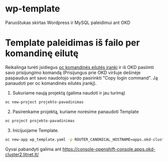 # wp-template
Paruoštukas skirtas Wordpress ir MySQL paleidimui ant OKD

# Template paleidimas iš failo per komandinę eilutę
Reikalinga turėti įsidiegus [oc komandinės eilutės įrankį](https://docs.openshift.com/container-platform/latest/cli_reference/openshift_cli/getting-started-cli.html) ir iš OKD pasiimti savo prisijungimo komandą (Prisijungus prie OKD viršuje dešinėje paspaudus ant savo naudotojo vardo pasirinkti "Copy login command". Ją panaudoti per oc komandinės eilutės įrankį).
1. Sukuriame naują projektą (galima naudoti ir jau turimą)
```bash
oc new-project projekto-pavadinimas
```
2. Pasirenkame projektą, kuriame norėsime panaudoti Template
```bash
oc project projekto-pavadinimas
```
3. Inicijuojame Template.
```bash
oc new-app wp_template.yaml -p ROUTER_CANONICAL_HOSTNAME=apps.okd-cluster2.litnet.lt
```
Gyvai pabandyti galima ant https://console-openshift-console.apps.okd-cluster2.litnet.lt/
